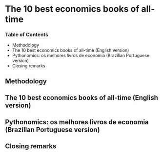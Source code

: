 # The 10 best economics books of all-time
### Table of Contents
- Methodology
- The 10 best economics books of all-time (English version)
- Pythonomics: os melhores livros de economia (Brazilian Portuguese version)
- Closing remarks
## Methodology
## The 10 best economics books of all-time (English version)
## Pythonomics: os melhores livros de economia (Brazilian Portuguese version)
## Closing remarks
